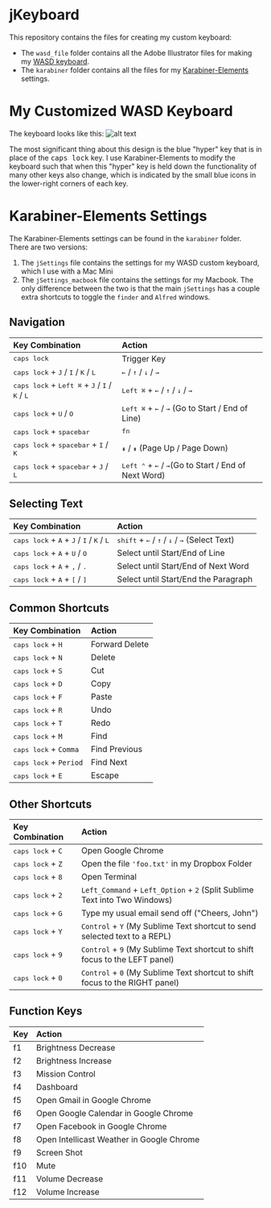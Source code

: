 # jKeyboard
This repository contains the files for creating my custom keyboard:
- The `wasd_file` folder contains all the Adobe Illustrator files for making my [WASD keyboard](http://www.wasdkeyboards.com/).
- The `karabiner` folder contains all the files for my [Karabiner-Elements](https://pqrs.org/osx/karabiner/) settings.

# My Customized WASD Keyboard
The keyboard looks like this:
![alt text](https://raw.github.com/jhelvy/jKeyboard/master/wasd_files/keyboard_preview.jpg "Keyboard Layout")

The most significant thing about this design is the blue "hyper" key that is in place of the <kbd>caps lock</kbd> key. I use Karabiner-Elements to modify the keyboard such that when this "hyper" key is held down the functionality of many other keys also change, which is indicated by the small blue icons in the lower-right corners of each key.

# Karabiner-Elements Settings
The Karabiner-Elements settings can be found in the `karabiner` folder. There are two versions:
1. The `jSettings` file contains the settings for my WASD custom keyboard, which I use with a Mac Mini
2. The `jSettings_macbook` file contains the settings for my Macbook. The only difference between the two is that the main `jSettings` has a couple extra shortcuts to toggle the `finder` and `Alfred` windows.

## Navigation
|           Key Combination            |    Action    |
|:-------------------------------------|:-------------|
| <kbd>caps lock</kbd> |Trigger Key|
| <kbd>caps lock</kbd> + <kbd>J</kbd> / <kbd>I</kbd> / <kbd>K</kbd> / <kbd>L</kbd> | <kbd>←</kbd> / <kbd>↑</kbd> / <kbd>↓</kbd> / <kbd>→</kbd> |
|<kbd>caps lock</kbd> + <kbd>Left ⌘</kbd> + <kbd>J</kbd> / <kbd>I</kbd> / <kbd>K</kbd> / <kbd>L</kbd> | <kbd>Left ⌘</kbd> + <kbd>←</kbd> / <kbd>↑</kbd> / <kbd>↓</kbd> / <kbd>→</kbd>|
|<kbd>caps lock</kbd> + <kbd>U</kbd> / <kbd>O</kbd> | <kbd>Left ⌘</kbd> + <kbd>←</kbd> / <kbd>→</kbd> (Go to Start / End of Line)|
|<kbd>caps lock</kbd> + <kbd>spacebar</kbd> | <kbd>fn</kbd> |
|<kbd>caps lock</kbd> + <kbd>spacebar</kbd> + <kbd>I</kbd> / <kbd>K</kbd> | <kbd>⇞</kbd> / <kbd>⇟</kbd> (Page Up / Page Down)|
|<kbd>caps lock</kbd> + <kbd>spacebar</kbd> + <kbd>J</kbd> / <kbd>L</kbd> | <kbd>Left ⌃</kbd> + <kbd>←</kbd> / <kbd>→</kbd>(Go to Start / End of Next Word)|

## Selecting Text
|           Key Combination              |    Action    |
|:---------------------------------------|:-------------|
|<kbd>caps lock</kbd> + <kbd>A</kbd> + <kbd>J</kbd> / <kbd>I</kbd> / <kbd>K</kbd> / <kbd>L</kbd> | <kbd>shift</kbd> + <kbd>←</kbd> / <kbd>↑</kbd> / <kbd>↓</kbd> / <kbd>→</kbd> (Select Text)|
|<kbd>caps lock</kbd> + <kbd>A</kbd> + <kbd>U</kbd> / <kbd>O</kbd> | Select until Start/End of Line |
|<kbd>caps lock</kbd> + <kbd>A</kbd> + <kbd>,</kbd> / <kbd>.</kbd> | Select until Start/End of Next Word |
|<kbd>caps lock</kbd> + <kbd>A</kbd> + <kbd>[</kbd> / <kbd>]</kbd> | Select until Start/End the Paragraph |

## Common Shortcuts
|     Key Combination     |    Action    |
|:------------------------|:-------------|
|<kbd>caps lock</kbd> + `H`        |Forward Delete|
|<kbd>caps lock</kbd> + `N`        |Delete|
|<kbd>caps lock</kbd> + `S`        |Cut|
|<kbd>caps lock</kbd> + `D`        |Copy|
|<kbd>caps lock</kbd> + `F`        |Paste|
|<kbd>caps lock</kbd> + `R`        |Undo|
|<kbd>caps lock</kbd> + `T`        |Redo|
|<kbd>caps lock</kbd> + `M`        |Find|
|<kbd>caps lock</kbd> + `Comma`    |Find Previous|
|<kbd>caps lock</kbd> + `Period`   |Find Next|
|<kbd>caps lock</kbd> + `E`        |Escape|

## Other Shortcuts
|     Key Combination     |    Action    |
|:------------------------|:-------------|
|<kbd>caps lock</kbd> + `C`        |Open Google Chrome|
|<kbd>caps lock</kbd> + `Z`        |Open the file `'foo.txt'` in my Dropbox Folder|
|<kbd>caps lock</kbd> + `8`        |Open Terminal|
|<kbd>caps lock</kbd> + `2`        |`Left_Command` + `Left_Option` + `2` (Split Sublime Text into Two Windows)|
|<kbd>caps lock</kbd> + `G`        |Type my usual email send off ("Cheers, John")|
|<kbd>caps lock</kbd> + `Y`        |`Control` + `Y` (My Sublime Text shortcut to send selected text to a REPL)|
|<kbd>caps lock</kbd> + `9`        |`Control` + `9` (My Sublime Text shortcut to shift focus to the LEFT panel)|
|<kbd>caps lock</kbd> + `0`        |`Control` + `0` (My Sublime Text shortcut to shift focus to the RIGHT panel)|

## Function Keys
|     Key      |    Action    |
|:-------------|:-------------|
|  f1          |Brightness Decrease|
|  f2          |Brightness Increase|
|  f3          |Mission Control|
|  f4          |Dashboard|
|  f5          |Open Gmail in Google Chrome|
|  f6          |Open Google Calendar in Google Chrome|
|  f7          |Open Facebook in Google Chrome|
|  f8          |Open Intellicast Weather in Google Chrome|
|  f9          |Screen Shot|
|  f10         |Mute|
|  f11         |Volume Decrease|
|  f12         |Volume Increase|
